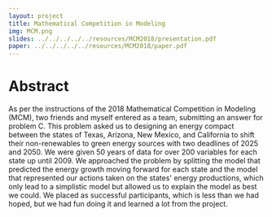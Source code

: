 ```yaml
---
layout: project
title: Mathematical Competition in Modeling
img: MCM.png
slides: ../../../../../resources/MCM2018/presentation.pdf
paper: ../../../../../resources/MCM2018/paper.pdf
---
```


# Abstract
 
As per the instructions of the 2018 Mathematical Competition in Modeling (MCM), two friends and myself entered as a team, submitting an answer for problem C. This problem asked us to designing an energy compact between the states of Texas, Arizona, New Mexico, and California to shift their non-renewables to green energy sources with two deadlines of 2025 and 2050. We were given 50 years of data for over 200 variables for each state up until 2009. We approached the problem by splitting the model that predicted the energy growth moving forward for each state and the model that represented our actions taken on the states' energy productions, which only lead to a simplistic model but allowed us to explain the model as best we could. We placed as successful participants, which is less than we had hoped, but we had fun doing it and learned a lot from the project.

